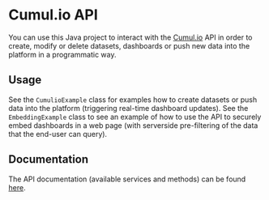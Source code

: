 # Cumul.io API

You can use this Java project to interact with the [Cumul.io](https://cumul.io) API in order to create, modify or delete datasets, dashboards or push new data into the platform in a programmatic way.

## Usage

See the `CumulioExample` class for examples how to create datasets or push data into the platform (triggering real-time dashboard updates).
See the `EmbeddingExample` class to see an example of how to use the API to securely embed dashboards in a web page (with serverside pre-filtering of the data that the end-user can query).

## Documentation

The API documentation (available services and methods) can be found [here](http://docs.cumul.io).
